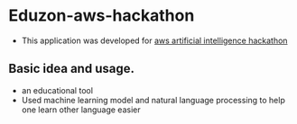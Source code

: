 # Eduzon-aws-hackathon
- This application was developed for [aws artificial intelligence hackathon](https://awsai.devpost.com/?ref_content=default&ref_feature=challenge&ref_medium=discover)


## Basic idea and usage.
- an educational tool
- Used machine learning model and natural language processing to help one learn other language easier
